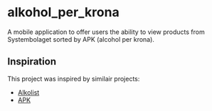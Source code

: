 # alkohol_per_krona

A mobile application to offer users the ability to view products from Systembolaget sorted by APK (alcohol per krona).

## Inspiration

This project was inspired by similair projects:

- [Alkolist](https://alkolist.github.io/)
- [APK](https://alkoholperkrona.nu/)
